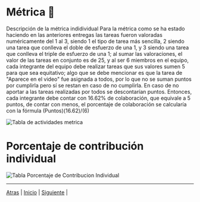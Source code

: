 # Métrica 📜

Descripción de la métrica indidividual
Para la métrica como se ha estado haciendo en las anteriores entregas las tareas fueron valoradas numéricamente del 1 al 3, siendo 1 el tipo de tarea más sencilla, 2 siendo una tarea que conlleva el doble de esfuerzo de una 1, y 3 siendo una tarea que conlleva el triple de esfuerzo de una 1; al sumar las valoraciones, el valor de las tareas en conjunto es de 25, y al ser 6 miembros en el equipo, cada integrante del equipo debe realizar tareas que sus valores sumen 5 para que sea equitativo; algo que se debe mencionar es que la tarea de "Aparece en el video" fue asignada a todos, por lo que no se suman puntos por cumplirla pero sí se restan en caso de no cumplirla. En caso de no aportar a las tareas realizadas por todos se descontarían puntos. Entonces, cada integrante debe contar con 16.62% de colaboración, que equivale a 5 puntos, de contar con menos, el porcentaje de colaboración se calcularía con la fórmula (Puntos)(16.62)/(6)



![Tabla de actividades metrica](https://user-images.githubusercontent.com/92878301/144797105-37ae66bf-357b-4333-8ffa-75b2d1663e19.png)



# Porcentaje de contribución individual



![Tabla Porcentaje de Contribucion Individual](https://user-images.githubusercontent.com/92878301/144798599-2b20ac2e-7f3c-43b7-9240-7689e9b4d05f.jpeg)

-----------------

[Atras](https://github.com/Juanca1984/Blockchain/blob/main/Documentaci%C3%B3n/Tercera%20Entrega/Implementacion.md#implementacion- "Atras") |
[Inicio]( https://github.com/Juanca1984/Blockchain "Inicio") |
[Siguiente](https://github.com/Juanca1984/Blockchain/blob/main/Documentaci%C3%B3n/Tercera%20Entrega/Pruebas.md#fase-de-pruebas-  "Siguiente") |
